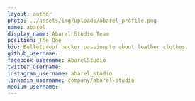 ```yaml
---
layout: author
photo: ../assets/img/uploads/abarel_profile.png
name: abarel
display_name: Abarel Studio Team 
position: The One
bio: Bulletproof hacker passionate about leather clothes.
github_username: 
facebook_username: AbarelStudio
twitter_username:  
instagram_username: abarel_studio
linkedin_username: company/abarel-studio
medium_username: 
---
```

